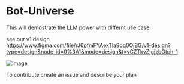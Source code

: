 # Bot-Universe
This will demostrate the LLM power with differnt use case 

see our v1 design  https://www.figma.com/file/rJ6pfmFYAexTla9oq0OjBG/v1-design?type=design&node-id=0%3A1&mode=design&t=vCZTkvZIgjzbOtph-1

![image](https://github.com/mdhasanali3/Bot-Universe/assets/43574156/51410d23-2bee-4bdf-8bcf-a45ea1586b7c)


To contribute create an issue and describe your plan
